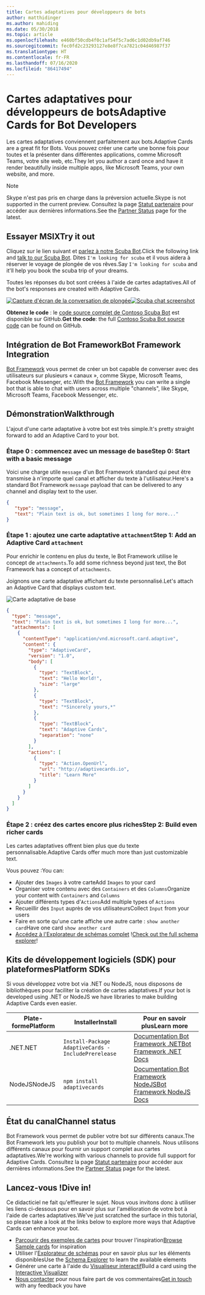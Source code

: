 ```yaml
---
title: Cartes adaptatives pour développeurs de bots
author: matthidinger
ms.author: mahiding
ms.date: 05/30/2018
ms.topic: article
ms.openlocfilehash: e460bf50cdb4f0c1af54f5c7ad6c1d02db9af746
ms.sourcegitcommit: fec0fd2c23293127e8e8f7ca7821c04d46987f37
ms.translationtype: HT
ms.contentlocale: fr-FR
ms.lasthandoff: 07/16/2020
ms.locfileid: "86417494"
---
```

# <a name="adaptive-cards-for-bot-developers"></a><span data-ttu-id="d63d5-102">Cartes adaptatives pour développeurs de bots</span><span class="sxs-lookup"><span data-stu-id="d63d5-102">Adaptive Cards for Bot Developers</span></span>

<span data-ttu-id="d63d5-103">Les cartes adaptatives conviennent parfaitement aux bots.</span><span class="sxs-lookup"><span data-stu-id="d63d5-103">Adaptive Cards are a great fit for Bots.</span></span> <span data-ttu-id="d63d5-104">Vous pouvez créer une carte une bonne fois pour toutes et la présenter dans différentes applications, comme Microsoft Teams, votre site web, etc.</span><span class="sxs-lookup"><span data-stu-id="d63d5-104">They let you author a card once and have it render beautifully inside multiple apps, like  Microsoft Teams, your own website, and more.</span></span>

> [!NOTE]
> <span data-ttu-id="d63d5-105">Skype n'est pas pris en charge dans la préversion actuelle.</span><span class="sxs-lookup"><span data-stu-id="d63d5-105">Skype is not supported in the current preview.</span></span> <span data-ttu-id="d63d5-106">Consultez la page [Statut partenaire](../resources/partners.md) pour accéder aux dernières informations.</span><span class="sxs-lookup"><span data-stu-id="d63d5-106">See the [Partner Status](../resources/partners.md) page for the latest.</span></span>

## <a name="try-it-out"></a><span data-ttu-id="d63d5-107">Essayer MSIX</span><span class="sxs-lookup"><span data-stu-id="d63d5-107">Try it out</span></span>

<span data-ttu-id="d63d5-108">Cliquez sur le lien suivant et [parlez à notre Scuba Bot](http://contososcubademo.azurewebsites.net/).</span><span class="sxs-lookup"><span data-stu-id="d63d5-108">Click the following link and [talk to our Scuba Bot](http://contososcubademo.azurewebsites.net/).</span></span> <span data-ttu-id="d63d5-109">Dites `I'm looking for scuba` et il vous aidera à réserver le voyage de plongée de vos rêves.</span><span class="sxs-lookup"><span data-stu-id="d63d5-109">Say `I'm looking for scuba` and it'll help you book the scuba trip of your dreams.</span></span>  

<span data-ttu-id="d63d5-110">Toutes les réponses du bot sont créées à l'aide de cartes adaptatives.</span><span class="sxs-lookup"><span data-stu-id="d63d5-110">All of the bot's responses are created with Adaptive Cards.</span></span>

<span data-ttu-id="d63d5-111">[![Capture d'écran de la conversation de plongée](media/bots/scuba-chat.png)](http://contososcubademo.azurewebsites.net/)</span><span class="sxs-lookup"><span data-stu-id="d63d5-111">[![Scuba chat screenshot](media/bots/scuba-chat.png)](http://contososcubademo.azurewebsites.net/)</span></span>

<span data-ttu-id="d63d5-112">**Obtenez le code** : le [code source complet de Contoso Scuba Bot](https://github.com/matthidinger/ContosoScubaBot
) est disponible sur GitHub.</span><span class="sxs-lookup"><span data-stu-id="d63d5-112">**Get the code**: the full [Contoso Scuba Bot source code](https://github.com/matthidinger/ContosoScubaBot
) can be found on GitHub.</span></span>


## <a name="bot-framework-integration"></a><span data-ttu-id="d63d5-113">Intégration de Bot Framework</span><span class="sxs-lookup"><span data-stu-id="d63d5-113">Bot Framework Integration</span></span>

<span data-ttu-id="d63d5-114">[Bot Framework](https://dev.botframework.com/) vous permet de créer un bot capable de converser avec des utilisateurs sur plusieurs « canaux », comme Skype, Microsoft Teams, Facebook Messenger, etc.</span><span class="sxs-lookup"><span data-stu-id="d63d5-114">With the [Bot Framework](https://dev.botframework.com/) you can write a single bot that is able to chat with users across multiple "channels", like Skype, Microsoft Teams, Facebook Messenger, etc.</span></span>

## <a name="walkthrough"></a><span data-ttu-id="d63d5-115">Démonstration</span><span class="sxs-lookup"><span data-stu-id="d63d5-115">Walkthrough</span></span>

<span data-ttu-id="d63d5-116">L'ajout d'une carte adaptative à votre bot est très simple.</span><span class="sxs-lookup"><span data-stu-id="d63d5-116">It's pretty straight forward to add an Adaptive Card to your bot.</span></span>

### <a name="step-0-start-with-a-basic-message"></a><span data-ttu-id="d63d5-117">Étape 0 : commencez avec un message de base</span><span class="sxs-lookup"><span data-stu-id="d63d5-117">Step 0: Start with a basic message</span></span>

<span data-ttu-id="d63d5-118">Voici une charge utile `message` d'un Bot Framework standard qui peut être transmise à n'importe quel canal et afficher du texte à l'utilisateur.</span><span class="sxs-lookup"><span data-stu-id="d63d5-118">Here's a standard Bot Framework `message` payload that can be delivered to any channel and display text to the user.</span></span>

```json
{
   "type": "message",
   "text": "Plain text is ok, but sometimes I long for more..."
}
```

### <a name="step-1-add-an-adaptive-card-attachment"></a><span data-ttu-id="d63d5-119">Étape 1 : ajoutez une carte adaptative `attachment`</span><span class="sxs-lookup"><span data-stu-id="d63d5-119">Step 1: Add an Adaptive Card `attachment`</span></span>

<span data-ttu-id="d63d5-120">Pour enrichir le contenu en plus du texte, le Bot Framework utilise le concept de `attachments`.</span><span class="sxs-lookup"><span data-stu-id="d63d5-120">To add some richness beyond just text, the Bot Framework has a concept of `attachments`.</span></span> 

<span data-ttu-id="d63d5-121">Joignons une carte adaptative affichant du texte personnalisé.</span><span class="sxs-lookup"><span data-stu-id="d63d5-121">Let's attach an Adaptive Card that displays custom text.</span></span>

![Carte adaptative de base](media/bots/hello-adaptivecards.png)

```json
{
  "type": "message",
  "text": "Plain text is ok, but sometimes I long for more...",
  "attachments": [
    {
      "contentType": "application/vnd.microsoft.card.adaptive",
      "content": {
        "type": "AdaptiveCard",
        "version": "1.0",
        "body": [
          {
            "type": "TextBlock",
            "text": "Hello World!",
            "size": "large"
          },
          {
            "type": "TextBlock",
            "text": "*Sincerely yours,*"
          },
          {
            "type": "TextBlock",
            "text": "Adaptive Cards",
            "separation": "none"
          }
        ],
        "actions": [
          {
            "type": "Action.OpenUrl",
            "url": "http://adaptivecards.io",
            "title": "Learn More"
          }
        ]
      }
    }
  ]
}
```

### <a name="step-2-build-even-richer-cards"></a><span data-ttu-id="d63d5-123">Étape 2 : créez des cartes encore plus riches</span><span class="sxs-lookup"><span data-stu-id="d63d5-123">Step 2: Build even richer cards</span></span> 

<span data-ttu-id="d63d5-124">Les cartes adaptatives offrent bien plus que du texte personnalisable.</span><span class="sxs-lookup"><span data-stu-id="d63d5-124">Adaptive Cards offer much more than just customizable text.</span></span> 

<span data-ttu-id="d63d5-125">Vous pouvez :</span><span class="sxs-lookup"><span data-stu-id="d63d5-125">You can:</span></span> 

* <span data-ttu-id="d63d5-126">Ajouter des `Images` à votre carte</span><span class="sxs-lookup"><span data-stu-id="d63d5-126">Add `Images` to your card</span></span>
* <span data-ttu-id="d63d5-127">Organiser votre contenu avec des `Containers` et des `Columns`</span><span class="sxs-lookup"><span data-stu-id="d63d5-127">Organize your content with `Containers` and `Columns`</span></span>
* <span data-ttu-id="d63d5-128">Ajouter différents types d'`Actions`</span><span class="sxs-lookup"><span data-stu-id="d63d5-128">Add multiple types of `Actions`</span></span>
* <span data-ttu-id="d63d5-129">Recueillir des `Input` auprès de vos utilisateurs</span><span class="sxs-lookup"><span data-stu-id="d63d5-129">Collect `Input` from your users</span></span>
* <span data-ttu-id="d63d5-130">Faire en sorte qu'une carte affiche une autre carte : `show another card`</span><span class="sxs-lookup"><span data-stu-id="d63d5-130">Have one card `show another card`</span></span>
* <span data-ttu-id="d63d5-131">[Accédez à l'Explorateur de schémas complet](https://adaptivecards.io/explorer/) !</span><span class="sxs-lookup"><span data-stu-id="d63d5-131">[Check out the full schema explorer](https://adaptivecards.io/explorer/)!</span></span> 

## <a name="platform-sdks"></a><span data-ttu-id="d63d5-132">Kits de développement logiciels (SDK) pour plateformes</span><span class="sxs-lookup"><span data-stu-id="d63d5-132">Platform SDKs</span></span>

<span data-ttu-id="d63d5-133">Si vous développez votre bot via .NET ou NodeJS, nous disposons de bibliothèques pour faciliter la création de cartes adaptatives.</span><span class="sxs-lookup"><span data-stu-id="d63d5-133">If your bot is developed using .NET or NodeJS we have libraries to make building Adaptive Cards even easier.</span></span>

<span data-ttu-id="d63d5-134">Plate-forme</span><span class="sxs-lookup"><span data-stu-id="d63d5-134">Platform</span></span>|<span data-ttu-id="d63d5-135">Installer</span><span class="sxs-lookup"><span data-stu-id="d63d5-135">Install</span></span>|<span data-ttu-id="d63d5-136">Pour en savoir plus</span><span class="sxs-lookup"><span data-stu-id="d63d5-136">Learn more</span></span>
--------|-------|----------
<span data-ttu-id="d63d5-137">.NET</span><span class="sxs-lookup"><span data-stu-id="d63d5-137">.NET</span></span> | `Install-Package AdaptiveCards -IncludePrerelease` | [<span data-ttu-id="d63d5-138">Documentation Bot Framework .NET</span><span class="sxs-lookup"><span data-stu-id="d63d5-138">Bot Framework .NET Docs</span></span>](https://docs.microsoft.com/bot-framework/dotnet/bot-builder-dotnet-add-rich-card-attachments)
<span data-ttu-id="d63d5-139">NodeJS</span><span class="sxs-lookup"><span data-stu-id="d63d5-139">NodeJS</span></span> | `npm install adaptivecards` | [<span data-ttu-id="d63d5-140">Documentation Bot Framework NodeJS</span><span class="sxs-lookup"><span data-stu-id="d63d5-140">Bot Framework NodeJS Docs</span></span>](https://docs.microsoft.com/bot-framework/nodejs/bot-builder-nodejs-send-rich-cards)


## <a name="channel-status"></a><span data-ttu-id="d63d5-141">État du canal</span><span class="sxs-lookup"><span data-stu-id="d63d5-141">Channel status</span></span>

<span data-ttu-id="d63d5-142">Bot Framework vous permet de publier votre bot sur différents canaux.</span><span class="sxs-lookup"><span data-stu-id="d63d5-142">The Bot Framework lets you publish your bot to multiple channels.</span></span> <span data-ttu-id="d63d5-143">Nous utilisons différents canaux pour fournir un support complet aux cartes adaptatives.</span><span class="sxs-lookup"><span data-stu-id="d63d5-143">We're working with various channels to provide full support for Adaptive Cards.</span></span> <span data-ttu-id="d63d5-144">Consultez la page [Statut partenaire](../resources/partners.md) pour accéder aux dernières informations.</span><span class="sxs-lookup"><span data-stu-id="d63d5-144">See the [Partner Status](../resources/partners.md) page for the latest.</span></span>


## <a name="dive-in"></a><span data-ttu-id="d63d5-145">Lancez-vous !</span><span class="sxs-lookup"><span data-stu-id="d63d5-145">Dive in!</span></span>

<span data-ttu-id="d63d5-146">Ce didacticiel ne fait qu'effleurer le sujet. Nous vous invitons donc à utiliser les liens ci-dessous pour en savoir plus sur l'amélioration de votre bot à l'aide de cartes adaptatives.</span><span class="sxs-lookup"><span data-stu-id="d63d5-146">We've just scratched the surface in this tutorial, so please take a look at the links below to explore more ways that Adaptive Cards can enhance your bot.</span></span>

* <span data-ttu-id="d63d5-147">[Parcourir des exemples de cartes](https://adaptivecards.io/samples/) pour trouver l'inspiration</span><span class="sxs-lookup"><span data-stu-id="d63d5-147">[Browse Sample cards](https://adaptivecards.io/samples/) for inspiration</span></span>
* <span data-ttu-id="d63d5-148">Utiliser l'[Explorateur de schémas](https://adaptivecards.io/explorer) pour en savoir plus sur les éléments disponibles</span><span class="sxs-lookup"><span data-stu-id="d63d5-148">Use the [Schema Explorer](https://adaptivecards.io/explorer) to learn the available elements</span></span>
* <span data-ttu-id="d63d5-149">Générer une carte à l'aide du [Visualiseur interactif](https://adaptivecards.io/visualizer/index.html?hostApp=Skype)</span><span class="sxs-lookup"><span data-stu-id="d63d5-149">Build a card using the [Interactive Visualizer](https://adaptivecards.io/visualizer/index.html?hostApp=Skype)</span></span>
* <span data-ttu-id="d63d5-150">[Nous contacter](https://adaptivecards.io/connect) pour nous faire part de vos commentaires</span><span class="sxs-lookup"><span data-stu-id="d63d5-150">[Get in touch](https://adaptivecards.io/connect) with any feedback you have</span></span>
